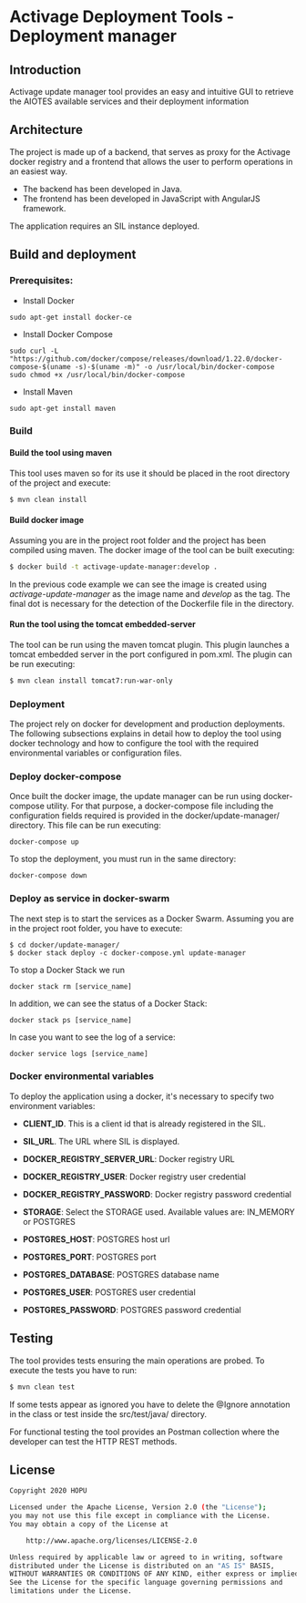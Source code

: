 # Activage Deployment Tools - Deployment manager

## Introduction
Activage update manager tool provides an easy and intuitive GUI to retrieve the AIOTES available services and their 
deployment information  

## Architecture
The project is made up of a backend, that serves as proxy for the Activage docker registry 
and a frontend that allows the user to perform operations in an easiest way.
- The backend has been developed in Java.
- The frontend has been developed in JavaScript with AngularJS framework.

The application requires an SIL instance deployed.

## Build and deployment

### Prerequisites:
- Install Docker

````
sudo apt-get install docker-ce
````
- Install Docker Compose

````
sudo curl -L "https://github.com/docker/compose/releases/download/1.22.0/docker-compose-$(uname -s)-$(uname -m)" -o /usr/local/bin/docker-compose
sudo chmod +x /usr/local/bin/docker-compose
````
- Install Maven

````
sudo apt-get install maven
````

### Build

#### Build the tool using maven
This tool uses maven so for its use it should be placed in the root directory of the project and execute:
```bash
$ mvn clean install
```

#### Build docker image
Assuming you are in the project root folder and the project has been compiled using maven. The docker image of the tool can be built executing:
```bash
$ docker build -t activage-update-manager:develop .
```
In the previous code example we can see the image is created using *activage-update-manager* as the image name and *develop*
as the tag. The final dot is necessary for the detection of the Dockerfile file in the directory.

#### Run the tool using the tomcat embedded-server
The tool can be run using the maven tomcat plugin. This plugin launches a tomcat embedded server in the port configured in pom.xml.
The plugin can be run executing:
```bash
$ mvn clean install tomcat7:run-war-only
```

### Deployment
The project rely on docker for development and production deployments. The following subsections explains in detail how to 
deploy the tool using docker technology and how to configure the tool with the required environmental variables or configuration files.

### Deploy docker-compose
Once built the docker image, the update manager can be run using docker-compose utility. For that purpose, a docker-compose file
including the configuration fields required is provided in the docker/update-manager/ directory. This file can be run executing:
````
docker-compose up
```` 
To stop the deployment, you must run in the same directory:
````
docker-compose down
````
### Deploy as service in docker-swarm
The next step is to start the services as a Docker Swarm. Assuming you are in the project root folder, you have to execute:
````
$ cd docker/update-manager/
$ docker stack deploy -c docker-compose.yml update-manager
````
To stop a Docker Stack we run
````
docker stack rm [service_name]
````

In addition, we can see the status of a Docker Stack:
````
docker stack ps [service_name]
````

In case you want to see the log of a service:
````
docker service logs [service_name]
````

### Docker environmental variables
To deploy the application using a docker, it's necessary to specify two environment variables:

- **CLIENT_ID**. This is a client id that is already registered in the SIL.
- **SIL_URL**. The URL where SIL is displayed. 

- **DOCKER_REGISTRY_SERVER_URL**: Docker registry URL
- **DOCKER_REGISTRY_USER**: Docker registry user credential
- **DOCKER_REGISTRY_PASSWORD**: Docker registry password credential
- **STORAGE**: Select the STORAGE used. Available values are: IN_MEMORY or POSTGRES
- **POSTGRES_HOST**: POSTGRES host url
- **POSTGRES_PORT**: POSTGRES port
- **POSTGRES_DATABASE**: POSTGRES database name
- **POSTGRES_USER**: POSTGRES user credential 
- **POSTGRES_PASSWORD**: POSTGRES password credential

## Testing 
The tool provides tests ensuring the main operations are probed. To execute the tests you have to run:
```bash
$ mvn clean test
```
If some tests appear as ignored you have to delete the @Ignore annotation in the class or test inside the src/test/java/ directory.

For functional testing the tool provides an Postman collection where the developer can test the HTTP REST methods. 

## License
```bash
Copyright 2020 HOPU

Licensed under the Apache License, Version 2.0 (the "License");
you may not use this file except in compliance with the License.
You may obtain a copy of the License at

    http://www.apache.org/licenses/LICENSE-2.0

Unless required by applicable law or agreed to in writing, software
distributed under the License is distributed on an "AS IS" BASIS,
WITHOUT WARRANTIES OR CONDITIONS OF ANY KIND, either express or implied.
See the License for the specific language governing permissions and
limitations under the License.
```

